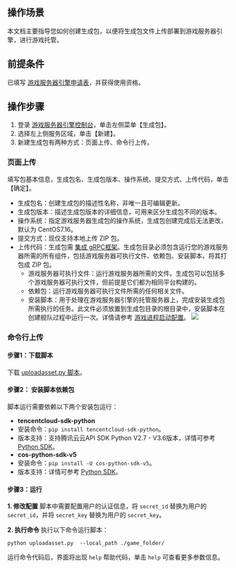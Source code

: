 ## 操作场景

本文档主要指导您如何创建生成包，以便将生成包文件上传部署到游戏服务器引擎，进行游戏托管。

## 前提条件

已填写 [游戏服务器引擎申请表](https://cloud.tencent.com/apply/p/k0b6pvbhs6)，并获得使用资格。

## 操作步骤

1. 登录 [游戏服务器引擎控制台](https://console.cloud.tencent.com/gse/asset)，单击左侧菜单【生成包】。
2. 选择左上侧服务区域，单击【新建】。
3. 新建生成包有两种方式：页面上传、命令行上传。

### 页面上传
填写包基本信息，生成包名、生成包版本、操作系统、提交方式、上传代码，单击【确定】。
   - 生成包名：创建生成包的描述性名称，非唯一且可编辑更新。
   - 生成包版本：描述生成包版本的详细信息，可用来区分生成包不同的版本。
   - 操作系统：指定游戏服务器生成包的操作系统，生成包创建完成后无法更改，默认为 CentOS7.16。
   - 提交方式：现仅支持本地上传 ZIP 包。
   - 上传代码：生成包需 [集成 gRPC框架](https://cloud.tencent.com/document/product/1165/46110)。生成包目录必须包含运行您的游戏服务器所需的所有组件，包括游戏服务器可执行文件、依赖包、安装脚本，将其打包成 ZIP 包。
     - 游戏服务器可执行文件：运行游戏服务器所需的文件。生成包可以包括多个游戏服务器可执行文件，但前提是它们都为相同平台构建的。
     - 依赖包：运行游戏服务器可执行文件所需的任何相关文件。
     - 安装脚本：用于处理在游戏服务器引擎的托管服务器上，完成安装生成包所需执行的任务。此文件必须放置到生成包目录的根目录中，安装脚本在创建舰队过程中运行一次。详情请参考 [游戏进程启动配置](https://cloud.tencent.com/document/product/1165/52523)。
![](https://main.qcloudimg.com/raw/915f6206afb117c3f260bd19eac96eaf.jpg)

### 命令行上传

#### 步骤1：下载脚本
下载 [uploadasset.py 脚本](https://uploadasset-1301007756.cos.ap-guangzhou.myqcloud.com/uploadasset.zip?_ga=1.169449890.2037398510.1594263380)。

#### 步骤2： 安装脚本依赖包
脚本运行需要依赖以下两个安装包运行：
-  **tencentcloud-sdk-python**
 -  安装命令：`pip install tencentcloud-sdk-python`。
 -  版本支持：支持腾讯云云API SDK Python V2.7 - V3.6版本，详情可参考 [Python SDK](https://cloud.tencent.com/document/sdk/Python)。
- **cos-python-sdk-v5**
 - 安装命令：`pip install -U cos-python-sdk-v5`。
 - 版本支持：详情可参考 [Python SDK](https://cloud.tencent.com/document/product/436/12269)。

#### 步骤3：运行
**1. 修改配置**
脚本中需要配置用户的认证信息，将 `secret_id` 替换为用户的 `secret_id`，并将 `secret_key` 替换为用户的 `secret_key`。

**2. 执行命令**
执行以下命令运行脚本：
```
python uploadasset.py  --local_path ./game_folder/
```
运行命令代码后，界面将出现 `help` 帮助代码，单击 `help` 可查看更多参数信息。
